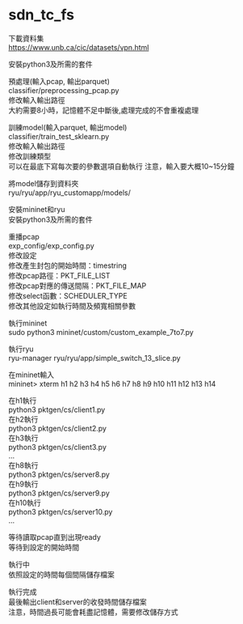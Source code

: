 # sdn_tc_fs

下載資料集  
https://www.unb.ca/cic/datasets/vpn.html  

安裝python3及所需的套件  

預處理(輸入pcap, 輸出parquet)  
classifier/preprocessing_pcap.py  
修改輸入輸出路徑  
大約需要8小時，記憶體不足中斷後,處理完成的不會重複處理  


訓練model(輸入parquet, 輸出model)  
classifier/train_test_sklearn.py  
修改輸入輸出路徑  
修改訓練類型  
可以在最底下寫每次要的參數選項自動執行
注意，輸入要大概10~15分鐘  

將model儲存到資料夾  
ryu/ryu/app/ryu_customapp/models/

安裝mininet和ryu  
安裝python3及所需的套件  

重播pcap  
exp_config/exp_config.py  
修改設定  
修改產生封包的開始時間：timestring  
修改pcap路徑：PKT_FILE_LIST  
修改pcap對應的傳送間隔：PKT_FILE_MAP  
修改select函數：SCHEDULER_TYPE  
修改其他設定如執行時間及頻寬相關參數  
  
執行mininet  
sudo python3 mininet/custom/custom_example_7to7.py  
  
執行ryu  
ryu-manager ryu/ryu/app/simple_switch_13_slice.py  
  
在mininet輸入  
mininet> xterm h1 h2 h3 h4 h5 h6 h7 h8 h9 h10 h11 h12 h13 h14  
  
在h1執行  
python3 pktgen/cs/client1.py  
在h2執行  
python3 pktgen/cs/client2.py  
在h3執行  
python3 pktgen/cs/client3.py  
...  
在h8執行  
python3 pktgen/cs/server8.py  
在h9執行  
python3 pktgen/cs/server9.py  
在h10執行  
python3 pktgen/cs/server10.py  
...  
  
等待讀取pcap直到出現ready  
等待到設定的開始時間  
  
執行中  
依照設定的時間每個間隔儲存檔案  

執行完成  
最後輸出client和server的收發時間儲存檔案    
注意，時間過長可能會耗盡記憶體，需要修改儲存方式  

